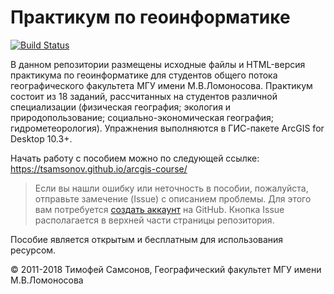 # Практикум по геоинформатике

[![Build Status](https://travis-ci.org/tsamsonov/arcgis-course.svg?branch=master)](https://travis-ci.org/tsamsonov/arcgis-course)

В данном репозитории размещены исходные файлы и HTML-версия практикума по геоинформатике для студентов общего потока географического факультета МГУ имени М.В.Ломоносова. Практикум состоит из 18 заданий, рассчитанных на студентов различной специализации (физическая география; экология и природопользование; социально-экономическая география; гидрометеорология). Упражнения выполняются в ГИС-пакете ArcGIS for Desktop 10.3+.

Начать работу с пособием можно по следующей ссылке:
<https://tsamsonov.github.io/arcgis-course/>

> Если вы нашли ошибку или неточность в пособии, пожалуйста, отправьте замечение (Issue) с описанием проблемы. Для этого вам потребуется [создать аккаунт](https://github.com/join) на GitHub. Кнопка Issue располагается в верхней части страницы репозитория.

Пособие является открытым и бесплатным для использования ресурсом.

© 2011-2018 Тимофей Самсонов, Географический факультет МГУ имени М.В.Ломоносова

